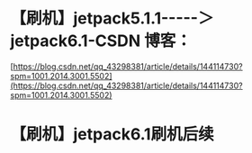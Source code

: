 # 【刷机】jetpack5.1.1-----＞jetpack6.1-CSDN 博客：

[https://blog.csdn.net/qq_43298381/article/details/144114730?spm=1001.2014.3001.5502](https://blog.csdn.net/qq_43298381/article/details/144114730?spm=1001.2014.3001.5502)



# 【刷机】jetpack6.1刷机后续
